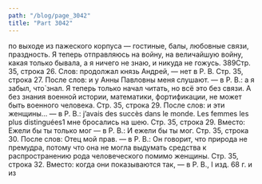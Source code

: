 ```yaml
---
path: "/blog/page_3042"
title: "Part 3042"
---
```


 по выходе из пажеского корпуса — гостиные, балы, любовные связи, праздность. Я теперь отправляюсь на войну, на величайшую войну, какая только бывала, а я ничего не знаю, и никуда не гожусь.
389Стр. 35, строка 26.
Слов: продолжал князь Андрей, — нет в Р. В.
Стр. 35, строка 27.
После слов: и у Анны Павловны меня слушают. — в Р. В.: а я забыл, что̀ знал. Я теперь только начал читать, но всё это без связи. А без знания военной истории, математики, фортификации, не может быть военного человека.
Стр. 35, строка 29.
После слов: и эти женщины... — в Р. В.: j’avais des succès dans le monde. Les femmes les plus distinguées1 мне бросались на шею.
Стр. 35, строка 29.
Вместо: Ежели бы ты только мог — в Р. В.: И ежели бы ты мог.
Стр. 35, строка 30.
После слов: Отец мой прав. — в Р. В.: Он говорит, что природа не премудра, потому что она не могла выдумать средства к распространению рода человеческого помимо женщины.
Стр. 35, строка 32.
Вместо: когда они показываются так, — в Р. В., I изд. 68 г. и из
